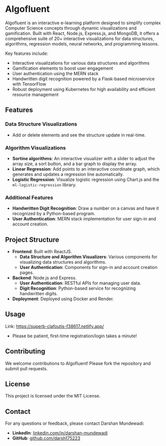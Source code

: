 
# Algofluent

Algofluent is an interactive e-learning platform designed to simplify complex Computer Science concepts through dynamic visualizations and gamification. Built with React, Node.js, Express.js, and MongoDB, it offers a comprehensive suite of 20+ interactive visualizations for data structures, algorithms, regression models, neural networks, and programming lessons.

Key features include:
- Interactive visualizations for various data structures and algorithms
- Gamification elements to boost user engagement
- User authentication using the MERN stack
- Handwritten digit recognition powered by a Flask-based microservice with TensorFlow
- Robust deployment using Kubernetes for high availability and efficient resource management


## Features

### Data Structure Visualizations
-  Add or delete elements and see the structure update in real-time.

### Algorithm Visualizations
- **Sortine algorithms**: An interactive visualizer with a slider to adjust the array size, a sort button, and a bar graph to display the array.
- **Linear Regression**: Add points to an interactive coordinate graph, which generates and updates a regression line automatically.
- **Logistic Regression**: Visualize logistic regression using Chart.js and the `ml-logistic-regression` library.

### Additional Features
- **Handwritten Digit Recognition**: Draw a number on a canvas and have it recognized by a Python-based program.
- **User Authentication**: MERN stack implementation for user sign-in and account creation.

## Project Structure

- **Frontend**: Built with ReactJS.
  - **Data Structure and Algorithm Visualizers**: Various components for visualizing data structures and algorithms.
  - **User Authentication**: Components for sign-in and account creation pages.
- **Backend**: Node.js and Express.
  - **User Authentication**: RESTful APIs for managing user data.
  - **Digit Recognition**: Python-based service for recognizing handwritten digits.
- **Deployment**: Deployed using Docker and Render.



## Usage

Link: https://superb-clafoutis-f38617.netlify.app/
- Please be patient, first-time registration/login takes a minute!

## Contributing

We welcome contributions to Algofluent! Please fork the repository and submit pull requests.

## License

This project is licensed under the MIT License.

## Contact

For any questions or feedback, please contact Darshan Mundewadi:
- **LinkedIn**: [linkedin.com/in/darshan-mundewadi](https://www.linkedin.com/in/darshan-mundewadi)
- **GitHub**: [github.com/darsh175223](https://github.com/darsh175223)

